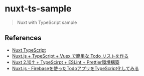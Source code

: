 # nuxt-ts-sample

> Nuxt with TypeScript sample

## References
- [Nuxt TypeScript](https://typescript.nuxtjs.org/ja/guide/)
- [Nuxt.js + TypeScript + Vuex で簡単な Todo リストを作る](https://toragramming.com/programming/nuxt-js/nuxt-typescript-vuex-todo-tutorial/)
- [Nuxt 2.10↑ + TypeScirpt + ESLint + Prettier環境構築](https://toragramming.com/programming/nuxt-js/nuxt-typescript-vscode-env-2019-09/)
- [Nuxt.js - Firebaseを使ったTodoアプリをTypeScript化してみる](https://qiita.com/so-heee/items/04b5cd9c0f5aeb04cfb0)